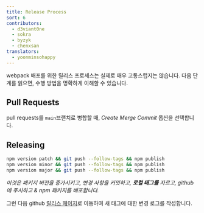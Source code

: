 ```yaml
---
title: Release Process
sort: 6
contributors:
  - d3viant0ne
  - sokra
  - byzyk
  - chenxsan
translators:
  - yoonminsohappy
---
```


webpack 배포를 위한 릴리스 프로세스는 실제로 매우 고통스럽지는 않습니다. 다음 단계를 읽으면, 수행 방법을 명확하게 이해할 수 있습니다.

## Pull Requests

pull requests를 `main`브랜치로 병합할 때, _Create Merge Commit_ 옵션을 선택합니다.

## Releasing

```bash
npm version patch && git push --follow-tags && npm publish
npm version minor && git push --follow-tags && npm publish
npm version major && git push --follow-tags && npm publish
```

_이것은 패키지 버전을 증가시키고, 변경 사항을 커밋하고, **로컬 태그를** 자르고, github에 푸시하고 & npm 패키지를 배포합니다._

그런 다음 github [릴리스 페이지](https://github.com/webpack/webpack/releases)로 이동하여 새 태그에 대한 변경 로그를 작성합니다.